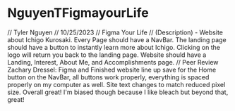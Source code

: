 # NguyenTFigmayourLife
// Tyler Nguyen
// 10/25/2023
// Figma Your Life
// (Description) - Website about Ichigo Kurosaki. Every Page should have a NavBar. The landing page should have a button to instantly learn more about Ichigo. Clicking on the logo will return you back to the landing page. Website should have a Landing, Interest, About Me, and Accomplishments page. 
// Peer Review Zachary Dressel: Figma and Finished website line up save for the Home button on the NavBar, all buttons work properly, everything is spaced properly on my computer as well. Site text changes to match reduced pixel size.
Overall great! I'm biased though because I like bleach but beyond that, great!
